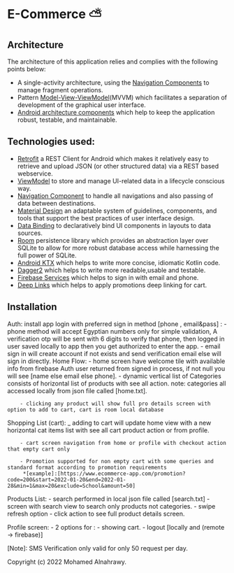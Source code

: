 # E-Commerce :partly_sunny:

## Architecture
The architecture of this application relies and complies with the following points below:
* A single-activity architecture, using the [Navigation Components](https://developer.android.com/guide/navigation) to manage fragment operations.
* Pattern [Model-View-ViewModel](https://en.wikipedia.org/wiki/Model%E2%80%93view%E2%80%93viewmodel)(MVVM) which facilitates a separation of development of the graphical user interface.
* [Android architecture components](https://developer.android.com/topic/libraries/architecture/) which help to keep the application robust, testable, and maintainable.


## Technologies used:

* [Retrofit](https://square.github.io/retrofit/) a REST Client for Android which makes it relatively easy to retrieve and upload JSON (or other structured data) via a REST based webservice.
* [ViewModel](https://developer.android.com/topic/libraries/architecture/viewmodel) to store and manage UI-related data in a lifecycle conscious way.
* [Navigation Component](https://developer.android.com/guide/navigation) to handle all navigations and also passing of data between destinations.
* [Material Design](https://material.io/develop/android/docs/getting-started/) an adaptable system of guidelines, components, and tools that support the best practices of user interface design.
* [Data Binding](https://developer.android.com/topic/libraries/data-binding/) to declaratively bind UI components in layouts to data sources.
* [Room](https://developer.android.com/topic/libraries/architecture/room) persistence library which provides an abstraction layer over SQLite to allow for more robust database access while harnessing the full power of SQLite.
* [Android KTX](https://developer.android.com/kotlin/ktx) which helps to write more concise, idiomatic Kotlin code.
* [Dagger2](https://developer.android.com/training/dependency-injection/dagger-android) which helps to write more readable,usable and testable.
* [Firebase Services](https://firebase.google.com/docs?authuser=0) which helps to sign in with email and phone.
* [Deep Links](https://developer.android.com/training/app-links/deep-linking) which helps to apply promotions deep linking for cart.


## Installation
Auth:
     install app login with preferred sign in method [phone , email&pass] :
        - phone method will accept  Egyptian numbers only for simple validation, A verification otp will be sent with 6 digits
                to verify that phone, then logged in user saved locally to app then you get authorized to enter the app.
        - email sign in will create account if not exists and send verification email else will sign in directly.
Home Flow:
        - home screen have welcome tile with available info from firebase Auth user returned from signed in process, if not null
                you will see [name else email else phone].
        - dynamic vertical list of Categories consists of horizontal list of products with see all action.
            note: categories all accessed locally from json file called [home.txt].

        - clicking any product will show full pro details screen with option to add to cart, cart is room local database

Shopping List (cart):
        _ adding to cart will update home view with a new horizontal cat items list with see all cart product action or from
            profile.

        - cart screen navigation from home or profile with checkout action that empty cart only

        - Promotion supported for non empty cart with some queries and standard format according to promotion requirements
         *[example]:[https://www.ecommerce-app.com/promotion?code=200&start=2022-01-20&end=2022-01-28&min=1&max=20&exclude=School&amount=50]

Products List:
        - search performed in local json file called [search.txt]
        - screen with search view to search only products not categories.
        - swipe refresh option
        - click action to see full product details screen.

Profile screen:
        - 2 options for :
           - showing cart.
           - logout [locally and (remote -> firebase)]



[Note]: SMS Verification only valid for only 50 request per day.


Copyright (c) 2022 Mohamed Alnahrawy.

